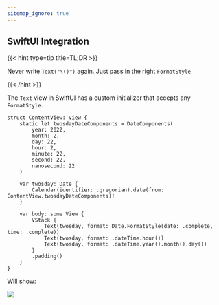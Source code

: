 ```yaml
---
sitemap_ignore: true
---
```

## SwiftUI Integration

{{< hint type=tip title=TL;DR >}}

Never write `Text("\()")` again. Just pass in the right `FormatStyle`

{{< /hint >}}

The `Text` view in SwiftUI has a custom initializer that accepts any `FormatStyle`.

<pre class="splash"><code><span class="keyword">struct</span> ContentView: <span class="type">View</span> {
    <span class="keyword">static let</span> twosdayDateComponents = <span class="type">DateComponents</span>(
        year: <span class="number">2022</span>,
        month: <span class="number">2</span>,
        day: <span class="number">22</span>,
        hour: <span class="number">2</span>,
        minute: <span class="number">22</span>,
        second: <span class="number">22</span>,
        nanosecond: <span class="number">22</span>
    )

    <span class="keyword">var</span> twosday: <span class="type">Date</span> {
        <span class="type">Calendar</span>(identifier: .<span class="dotAccess">gregorian</span>).<span class="call">date</span>(from: <span class="type">ContentView</span>.<span class="property">twosdayDateComponents</span>)!
    }

    <span class="keyword">var</span> body: <span class="keyword">some</span> <span class="type">View</span> {
        <span class="type">VStack</span> {
            <span class="type">Text</span>(twosday, format: <span class="type">Date</span>.<span class="type">FormatStyle</span>(date: .<span class="dotAccess">complete</span>, time: .<span class="dotAccess">complete</span>))
            <span class="type">Text</span>(twosday, format: .<span class="dotAccess">dateTime</span>.<span class="call">hour</span>())
            <span class="type">Text</span>(twosday, format: .<span class="dotAccess">dateTime</span>.<span class="call">year</span>().<span class="call">month</span>().<span class="call">day</span>())
        }
        .<span class="call">padding</span>()
    }
}</code></pre>

Will show:

![](/images/text-date-formatter.png)
